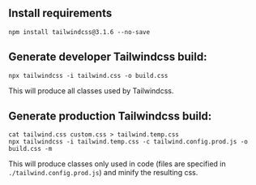 ## Install requirements

`npm install tailwindcss@3.1.6 --no-save`


## Generate developer Tailwindcss build:

`npx tailwindcss -i tailwind.css -o build.css`

This will produce all classes used by Tailwindcss.


## Generate production Tailwindcss build:

	cat tailwind.css custom.css > tailwind.temp.css
	npx tailwindcss -i tailwind.temp.css -c tailwind.config.prod.js -o build.css -m

This will produce classes only used in code (files are specified in `./tailwind.config.prod.js`) and minify the resulting css.
